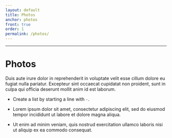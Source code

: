 ```yaml
---
layout: default
title: Photos
anchor: photos
front: true
order: 1
permalink: /photos/
---
```



-------------------

[](#photos)
# Photos

Duis aute irure dolor in reprehenderit in voluptate velit esse cillum dolore eu fugiat nulla pariatur. Excepteur sint occaecat cupidatat non proident, sunt in culpa qui officia deserunt mollit anim id est laborum.

- Create a list by starting a line with  `-`.

- Lorem ipsum dolor sit amet, consectetur adipiscing elit, sed do eiusmod tempor incididunt ut labore et dolore magna aliqua. 

- Ut enim ad minim veniam, quis nostrud exercitation ullamco laboris nisi ut aliquip ex ea commodo consequat. 